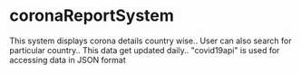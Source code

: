 # coronaReportSystem
This system displays corona details country wise..
User can also search for particular country..
This data get updated daily..
"covid19api" is used for accessing data in JSON format
